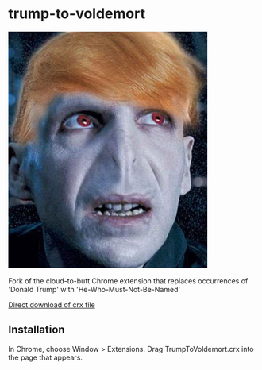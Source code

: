 trump-to-voldemort
=============

![](logo.png)

Fork of the cloud-to-butt Chrome extension that replaces occurrences of 'Donald Trump' with 'He-Who-Must-Not-Be-Named'

[Direct download of crx file](https://github.com/NyckJohnson/trump-to-voldemort-chrome/blob/master/TrumpToVoldemort.crx?raw=true)


Installation
------------

In Chrome, choose Window > Extensions.  Drag TrumpToVoldemort.crx into the page that appears.
